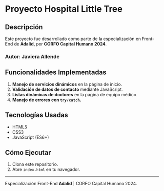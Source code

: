 # Proyecto Hospital Little Tree

## Descripción
Este proyecto fue desarrollado como parte de la especialización en Front-End de **Adalid**, por **CORFO Capital Humano 2024**. 

### Autor: Javiera Allende

## Funcionalidades Implementadas
1. **Manejo de servicios dinámicos** en la página de inicio.
2. **Validación de datos de contacto** mediante JavaScript.
3. **Listas dinámicas de doctores** en la página de equipo médico.
4. **Manejo de errores con `try/catch`.**

## Tecnologías Usadas
- HTML5
- CSS3
- JavaScript (ES6+)

## Cómo Ejecutar
1. Clona este repositorio.
2. Abre `index.html` en tu navegador.

---
Especialización Front-End **Adalid** | CORFO Capital Humano 2024.
